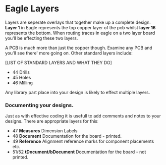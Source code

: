 # Eagle Layers

Layers are seperate overlays that together make up a complete design.  **Layer 1** in Eagle represents the top copper layer of the pcb whilst **layer 16** represents the bottom. When routing traces in eagle on a two layer board you'll be effecting these two layers. 

A PCB is much more than just the copper though. Examine any PCB and you'll see there' more going on.  Other standard layers include:

[LIST OF STANDARD LAYERS AND WHAT THEY DO]

- 44 Drills 
- 45 Holes 
- 46 Milling 


Any library part place into your design is likely to effect multiple layers. 




### Documenting your designs.
Just as with effective coding it is usefull to add comments and notes to your designs.  There are appropriate layers for this:
- 47 **Measures** Dimension Labels 
- 48 **Document** Documentation for the board - printed. 
- 49 **Reference** Alignment reference marks for component placements etc.
- 51/52 **tDocument/bDocument** Documentation for the board - not printed. 

